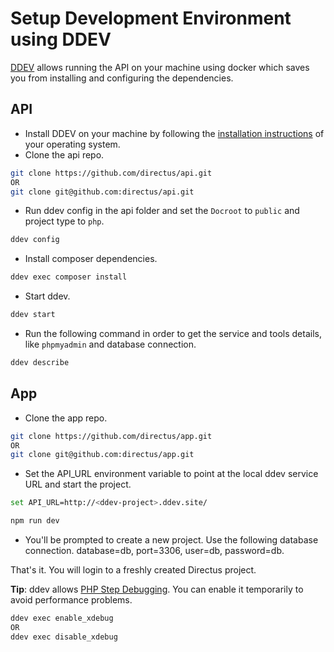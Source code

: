 # Setup Development Environment using DDEV

[DDEV](https://ddev.readthedocs.io/en/stable/) allows running the API on your machine using docker which saves you from installing and configuring the dependencies.

## API

* Install DDEV on your machine by following the [installation instructions](https://ddev.readthedocs.io/en/stable/#installation) of your operating system.
* Clone the api repo.
```bash
git clone https://github.com/directus/api.git
OR
git clone git@github.com:directus/api.git
```
* Run ddev config in the api folder and set the `Docroot` to `public` and project type to `php`.
```bash
ddev config
```

* Install composer dependencies.
```bash
ddev exec composer install
```
* Start ddev.
```bash
ddev start
```
* Run the following command in order to get the service and tools details, like `phpmyadmin` and database connection.
```bash
ddev describe
```


## App

* Clone the app repo.
```bash
git clone https://github.com/directus/app.git
OR
git clone git@github.com:directus/app.git
```
* Set the API_URL environment variable to point at the local ddev service URL and start the project.
```bash
set API_URL=http://<ddev-project>.ddev.site/
```
```bash
npm run dev
```
* You'll be prompted to create a new project. Use the following database connection. database=db, port=3306, user=db, password=db.

That's it. You will login to a freshly created Directus project. 

**Tip**: ddev allows [PHP Step Debugging](https://ddev.readthedocs.io/en/stable/users/step-debugging/). You can enable it temporarily to avoid performance problems. 

```bash
ddev exec enable_xdebug 
OR 
ddev exec disable_xdebug
```
